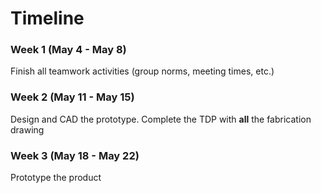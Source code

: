 # Timeline

### Week 1 (May 4 - May 8)
Finish all teamwork activities (group norms, meeting times, etc.)

### Week 2 (May 11 - May 15)
Design and CAD the prototype. Complete the TDP with **all** the fabrication drawing

### Week 3 (May 18 - May 22)
Prototype the product
